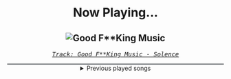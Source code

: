 <div align="center"> 
<h1>Now Playing...</h1>

![Good F**King Music](https://i.scdn.co/image/ab67616d00001e0287acfedbb55089f75ea5e64b)
--
_<samp><a href="https://open.spotify.com/track/75zbw2JGazrTzrJ5r36Af3">Track: Good F**King Music - Solence</a></samp>_

<div style="border: 1px #4B5054 solid"></div>
<details>
  <summary>
    Previous played songs
  </summary>
  <table>
    <thead>
      <tr>
        <th>
          Artist
        </th>
        <th>
          Song
        </th>
        <th>
          Link
        </th>
      </tr>
    </thead>
    <tbody>
      <tr><td>Solence</td><td>Good F**King Music</td><td><a href="https://open.spotify.com/track/75zbw2JGazrTzrJ5r36Af3">https://open.spotify.com/track/75zbw2JGazrTzrJ5r36Af3</a></td></tr><tr><td>We Came As Romans</td><td>Black Hole</td><td><a href="https://open.spotify.com/track/4Y7eqYTpV7fQxpYj1isN2F">https://open.spotify.com/track/4Y7eqYTpV7fQxpYj1isN2F</a></td></tr><tr><td>Coe Hill</td><td>Anything To Feel</td><td><a href="https://open.spotify.com/track/0cz6PlCLshH99u20buHcNK">https://open.spotify.com/track/0cz6PlCLshH99u20buHcNK</a></td></tr><tr><td>Kingdom Of Giants</td><td>Two Suns</td><td><a href="https://open.spotify.com/track/66Aa8HX4gij10JRT5M7OJf">https://open.spotify.com/track/66Aa8HX4gij10JRT5M7OJf</a></td></tr><tr><td>Dying Desolation</td><td>Awakening</td><td><a href="https://open.spotify.com/track/5bBfNSqs7spb5L86oiNuzr">https://open.spotify.com/track/5bBfNSqs7spb5L86oiNuzr</a></td></tr><tr><td>Alpha Wolf</td><td>Hotel Underground</td><td><a href="https://open.spotify.com/track/0CoxiZuaRFycPJ0Xl1oSOJ">https://open.spotify.com/track/0CoxiZuaRFycPJ0Xl1oSOJ</a></td></tr><tr><td>Motionless In White</td><td>Slaughterhouse (feat. Bryan Garris Of Knocked Loose)</td><td><a href="https://open.spotify.com/track/2ClgEn1FZxchrqRZ04JZzj">https://open.spotify.com/track/2ClgEn1FZxchrqRZ04JZzj</a></td></tr><tr><td>Bring Me The Horizon</td><td>sTraNgeRs</td><td><a href="https://open.spotify.com/track/5fpq1wF8xa5tSSlcKHdmGQ">https://open.spotify.com/track/5fpq1wF8xa5tSSlcKHdmGQ</a></td></tr><tr><td>Saisei 再生</td><td>Kintsugi</td><td><a href="https://open.spotify.com/track/17awG8aZVqBfS7X1qR7jLA">https://open.spotify.com/track/17awG8aZVqBfS7X1qR7jLA</a></td></tr><tr><td>Bleed From Within</td><td>Stand Down</td><td><a href="https://open.spotify.com/track/2tpiHcSSFCnpIH8HFzIUEa">https://open.spotify.com/track/2tpiHcSSFCnpIH8HFzIUEa</a></td></tr><tr><td>156/Silence</td><td>For All To Blame</td><td><a href="https://open.spotify.com/track/4xV1G4jOatUvJBHuQzzAMZ">https://open.spotify.com/track/4xV1G4jOatUvJBHuQzzAMZ</a></td></tr><tr><td>Remember Me When</td><td>Walk Away</td><td><a href="https://open.spotify.com/track/2GuiIVYQhxomcVo4ZsNzoY">https://open.spotify.com/track/2GuiIVYQhxomcVo4ZsNzoY</a></td></tr><tr><td>Kingsmen</td><td>Bitter Half</td><td><a href="https://open.spotify.com/track/6vAZk6WonZw4os4nYxee4V">https://open.spotify.com/track/6vAZk6WonZw4os4nYxee4V</a></td></tr><tr><td>The Ivory</td><td>Off the Grid</td><td><a href="https://open.spotify.com/track/11w8khf1xiWhp4f5nVZDf9">https://open.spotify.com/track/11w8khf1xiWhp4f5nVZDf9</a></td></tr><tr><td>Bleeding Through</td><td>Damage Done</td><td><a href="https://open.spotify.com/track/3akrI54x0JHbERhlCT35bZ">https://open.spotify.com/track/3akrI54x0JHbERhlCT35bZ</a></td></tr><tr><td>Foreign Hands</td><td>Hesitation Marks</td><td><a href="https://open.spotify.com/track/01ToxyMoxlErcm35QraxJS">https://open.spotify.com/track/01ToxyMoxlErcm35QraxJS</a></td></tr><tr><td>Spiritbox</td><td>Rotoscope</td><td><a href="https://open.spotify.com/track/3TV6XEPjXQhbSneiEXRNEr">https://open.spotify.com/track/3TV6XEPjXQhbSneiEXRNEr</a></td></tr><tr><td>Stray From The Path</td><td>Bread & Roses</td><td><a href="https://open.spotify.com/track/68OwHKJI6LiNu2uFb46inK">https://open.spotify.com/track/68OwHKJI6LiNu2uFb46inK</a></td></tr><tr><td>Polaris</td><td>Masochist</td><td><a href="https://open.spotify.com/track/2a05MFdR1vtm8QVKFs1SGn">https://open.spotify.com/track/2a05MFdR1vtm8QVKFs1SGn</a></td></tr><tr><td>Realms</td><td>Allegory</td><td><a href="https://open.spotify.com/track/3oRnD7Fav2i7dLsKChVeZO">https://open.spotify.com/track/3oRnD7Fav2i7dLsKChVeZO</a></td></tr>
    </tbody>
  </table>
</details>

</div>
